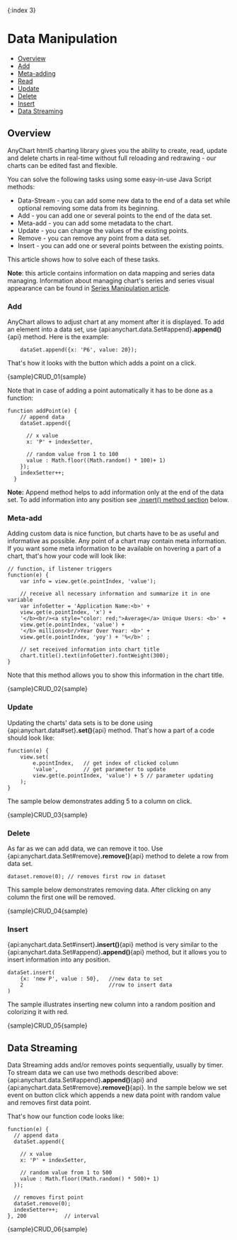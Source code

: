 {:index 3}
# Data Manipulation

* [Overview](#overview)
 * [Add](#add)
 * [Meta-adding](#meta-add)
 * [Read](#read)
 * [Update](#update)
 * [Delete](#delete)
 * [Insert](#insert)
* [Data Streaming](#data_streaming)

## Overview

AnyChart html5 charting library gives you the ability to create, read, update and delete charts in real-time without full reloading and redrawing - our charts can be edited fast and flexible.

You can solve the following tasks using some easy-in-use Java Script methods:

* Data-Stream - you can add some new data to the end of a data set while optional removing some data from its beginning. 
* Add - you can add one or several points to the end of the data set.
* Meta-add - you can add some metadata to the chart.
* Update - you can change the values of the existing points.
* Remove - you can remove any point from a data set.
* Insert - you can add one or several points between the existing points.

This article shows how to solve each of these tasks.

**Note**: this article contains information on data mapping and series data managing. Information about managing chart's series and series visual appearance can be found in [Series Manipulation article](../Working_with_Data/Series_Manipulation).

### Add

AnyChart allows to adjust chart at any moment after it is displayed. To add an element into a data set, use {api:anychart.data.Set#append}**.append()**{api} method. 
Here is the example:

```
    dataSet.append({x: 'P6', value: 20});
```

That's how it looks with the button which adds a point on a click.

{sample}CRUD\_01{sample}

Note that in case of adding a point automatically it has to be done as a function:

```
function addPoint(e) {
    // append data
    dataSet.append({

      // x value
      x: 'P' + indexSetter,

      // random value from 1 to 100
      value : Math.floor((Math.random() * 100)+ 1)
    });
    indexSetter++;
  }
```

**Note:**
Append method helps to add information only at the end of the data set. To add information into any position see [.insert() method section](#insert) below.

### Meta-add

Adding custom data is nice function, but charts have to be as useful and informative as possible. Any point of a chart may contain meta information. If you want some meta information to be available on hovering a part of a chart, that's how your code will look like: 

```
// function, if listener triggers
function(e) {
    var info = view.get(e.pointIndex, 'value');

    // receive all necessary information and summarize it in one variable
    var infoGetter = 'Application Name:<b>' +
    view.get(e.pointIndex, 'x') +
    '</b><br/><a style="color: red;">Average</a> Unique Users: <b>' +
    view.get(e.pointIndex, 'value') +
    '</b> millions<br/>Year Over Year: <b>' +
    view.get(e.pointIndex, 'yoy') + '%</b>' ;

    // set received information into chart title
    chart.title().text(infoGetter).fontWeight(300);
}
```

Note that this method allows you to show this information in the chart title.

{sample}CRUD\_02{sample}

### Update

Updating the charts' data sets is to be done using {api:anychart.data#set}**.set()**{api} method. That's how a part of a code should look like:

```
function(e) {
    view.set(
        e.pointIndex,   // get index of clicked column
        'value',        // get parameter to update
        view.get(e.pointIndex, 'value') + 5 // parameter updating
    );
}
```
The sample below demonstrates adding 5 to a column on click.

{sample}CRUD\_03{sample}

### Delete

As far as we can add data, we can remove it too. Use {api:anychart.data.Set#remove}**.remove()**{api} method to delete a row from data set.

```
dataset.remove(0); // removes first row in dataset
```

This sample below demonstrates removing data. After clicking on any column the first one will be removed. 

{sample}CRUD\_04{sample}

### Insert

{api:anychart.data.Set#insert}**.insert()**{api} method is very similar to the {api:anychart.data.Set#append}**.append()**{api} method, but it allows you to insert information into any position.

```
dataSet.insert(
    {x: 'new P', value : 50},   //new data to set
    2                           //row to insert data
)
```

The sample illustrates inserting new column into a random position and colorizing it with red.

{sample}CRUD\_05{sample}

## Data Streaming

Data Streaming adds and/or removes points sequentially, usually by timer. To stream data we can use two methods described above: {api:anychart.data.Set#append}**.append()**{api} and {api:anychart.data.Set#remove}**.remove()**{api}. In the sample below we set event on button click which appends a new data point with random value and removes first data point.

That's how our function code looks like:

```
function(e) {
  // append data
  dataSet.append({

    // x value
    x: 'P' + indexSetter,

    // random value from 1 to 500
    value : Math.floor((Math.random() * 500)+ 1)
  });

  // removes first point
  dataSet.remove(0);
  indexSetter++;
}, 200            // interval 
```

{sample}CRUD\_06{sample}
